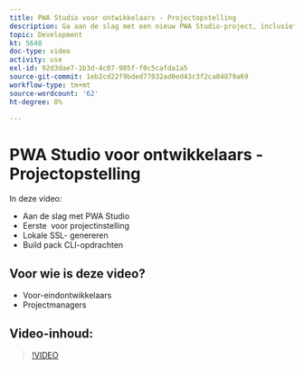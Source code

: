 ```yaml
---
title: PWA Studio voor ontwikkelaars - Projectopstelling
description: Ga aan de slag met een nieuw PWA Studio-project, inclusief het genereren van een lokaal SSL-certificaat​ en de CLI-opdrachten van het buildpakket.
topic: Development
kt: 5648
doc-type: video
activity: use
exl-id: 92d3dae7-1b3d-4c07-985f-f0c5cafda1a5
source-git-commit: 1eb2cd22f9bded77032ad0ed43c3f2ca84879a69
workflow-type: tm+mt
source-wordcount: '62'
ht-degree: 0%

---
```


# PWA Studio voor ontwikkelaars - Projectopstelling

In deze video:

- Aan de slag met PWA Studio
- Eerste &#x200B; voor projectinstelling
- Lokale SSL-&#x200B; genereren
- Build pack CLI-opdrachten

## Voor wie is deze video?

- Voor-eindontwikkelaars
- Projectmanagers

## Video-inhoud:

>[!VIDEO](https://video.tv.adobe.com/v/35719?quality=12&learn=on)
